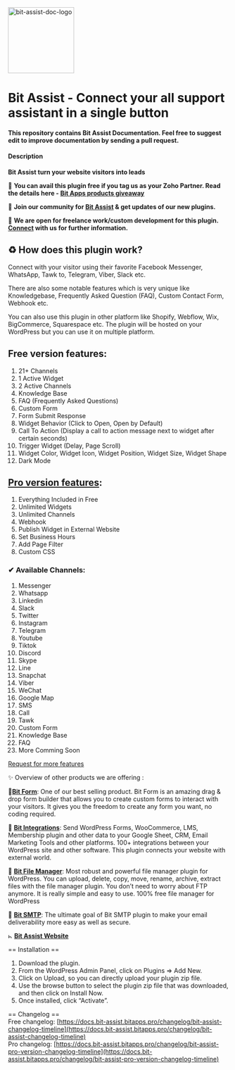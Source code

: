 <img src='https://docs.bit-assist.bitapps.pro/img/logo.svg' alt="bit-assist-doc-logo" height="150"> 


#  Bit Assist - Connect your all support assistant in a single button

#### This repository contains Bit Assist Documentation. Feel free to suggest edit to improve documentation by sending a pull request.

#### Description

**Bit Assist turn your website visitors into leads**

📢 **You can avail this plugin free if you tag us as your Zoho Partner. Read the details here - [Bit Apps products giveaway](https://www.bitapps.pro/zoho-partner-tag)**

📢 **Join our community for [Bit Assist](https://www.facebook.com/groups/bitappss) & get updates of our new plugins.**

📢 **We are open for freelance work/custom development for this plugin. [Connect](https://bitapps.pro/contact) with us for further information.**


## ♻ How does this plugin work?

Connect with your visitor using their favorite Facebook Messenger, WhatsApp, Tawk to, Telegram, Viber, Slack etc. 

There are also some notable features which is very unique like Knowledgebase, Frequently Asked Question (FAQ), Custom Contact Form, Webhook etc.
 
 You can also use this plugin in other platform like Shopify, Webflow, Wix, BigCommerce, Squarespace etc. The plugin will be hosted on your WordPress but you can use it on multiple platform.
 
 ## Free version features:
 1. 21+ Channels
 2. 1 Active Widget
 3. 2 Active Channels
 4. Knowledge Base
 5. FAQ (Frequently Asked Questions)
 6. Custom Form
 7. Form Submit Response
 8. Widget Behavior (Click to Open, Open by Default)
 9. Call To Action (Display a call to action message next to widget after  certain seconds)
 10. Trigger Widget (Delay, Page Scroll)
 11. Widget Color, Widget Icon, Widget Position, Widget Size, Widget Shape
 12. Dark Mode

## [Pro version features](https://www.bitapps.pro/bit-assist):
1. Everything Included in Free
2. Unlimited Widgets
3. Unlimited Channels
4. Webhook
5. Publish Widget in External Website
6. Set Business Hours
7. Add Page Filter
8. Custom CSS
 
### ✔ Available Channels:

1. Messenger
2. Whatsapp
3. Linkedin
4. Slack
5. Twitter
6. Instagram
7. Telegram
8. Youtube
9. Tiktok
10. Discord
11. Skype
12. Line
13. Snapchat
14. Viber
15. WeChat
16. Google Map
17. SMS
18. Call
19. Tawk
20. Custom Form
21. Knowledge Base
22. FAQ
23. More Comming Soon

 
[Request for more features](https://www.facebook.com/groups/bitapps/) 

✨ Overview of other products we are offering :

📝[**Bit Form**](https://wordpress.org/plugins/bit-form/): One of our best selling product. Bit Form is an amazing drag & drop form builder that allows you to create custom forms to interact with your visitors. It gives you the freedom to create any form you want, no coding required.

📧 [**Bit Integrations**](https://wordpress.org/plugins/bit-integrations//): Send WordPress Forms, WooCommerce, LMS, Membership plugin and other data to your Google Sheet, CRM, Email Marketing Tools and other platforms. 100+ integrations between your WordPress site and other software. This plugin connects your website with external world.

📧 [**Bit File Manager**](https://wordpress.org/plugins/file-manager/): Most robust and powerful file manager plugin for WordPress. You can upload, delete, copy, move, rename, archive, extract files with the file manager plugin. You don’t need to worry about FTP anymore. It is really simple and easy to use. 100% free file manager for WordPress

📧 [**Bit SMTP**](https://wordpress.org/plugins/bit-smtp/): The ultimate goal of Bit SMTP plugin to make your email deliverability more easy as well as secure.

<img src='https://docs.bit-assist.bitapps.pro/img/logo.svg' alt="bit-assist-doc-logo" height="10"> **[Bit Assist Website](https://www.bitapps.pro/bit-assist/)**

== Installation ==

1. Download the plugin.
2. From the WordPress Admin Panel, click on Plugins => Add New.
3. Click on Upload, so you can directly upload your plugin zip file.
4. Use the browse button to select the plugin zip file that was downloaded, and then click on Install Now.
5. Once installed, click “Activate”.


== Changelog ==  
Free changelog: [https://docs.bit-assist.bitapps.pro/changelog/bit-assist-changelog-timeline](https://docs.bit-assist.bitapps.pro/changelog/bit-assist-changelog-timeline)  
Pro changelog: [https://docs.bit-assist.bitapps.pro/changelog/bit-assist-pro-version-changelog-timeline](https://docs.bit-assist.bitapps.pro/changelog/bit-assist-pro-version-changelog-timeline)